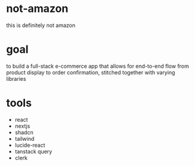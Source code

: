 # not-amazon

this is definitely not amazon

# goal

to build a full-stack e-commerce app that allows for end-to-end flow from product display to order confirmation, stitched together with varying libraries

# tools

- react
- nextjs
- shadcn
- tailwind
- lucide-react
- tanstack query
- clerk
